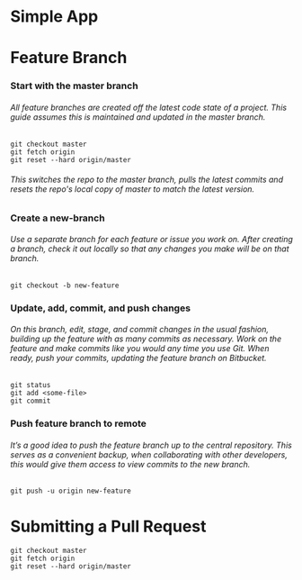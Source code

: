 # Simple App

# Feature Branch

### Start with the master branch
###### All feature branches are created off the latest code state of a project. This guide assumes this is maintained and updated in the master branch.

```
git checkout master
git fetch origin
git reset --hard origin/master
```
###### This switches the repo to the master branch, pulls the latest commits and resets the repo's local copy of master to match the latest version.

### Create a new-branch
###### Use a separate branch for each feature or issue you work on. After creating a branch, check it out locally so that any changes you make will be on that branch.
```
git checkout -b new-feature
```

### Update, add, commit, and push changes
###### On this branch, edit, stage, and commit changes in the usual fashion, building up the feature with as many commits as necessary. Work on the feature and make commits like you would any time you use Git. When ready, push your commits, updating the feature branch on Bitbucket.

``` 
git status
git add <some-file>
git commit
```

### Push feature branch to remote
###### It’s a good idea to push the feature branch up to the central repository. This serves as a convenient backup, when collaborating with other developers, this would give them access to view commits to the new branch.

```
git push -u origin new-feature
```



# Submitting a Pull Request
```
git checkout master
git fetch origin
git reset --hard origin/master

```